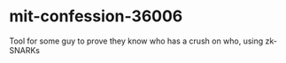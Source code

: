 # mit-confession-36006
Tool for some guy to prove they know who has a crush on who, using zk-SNARKs
